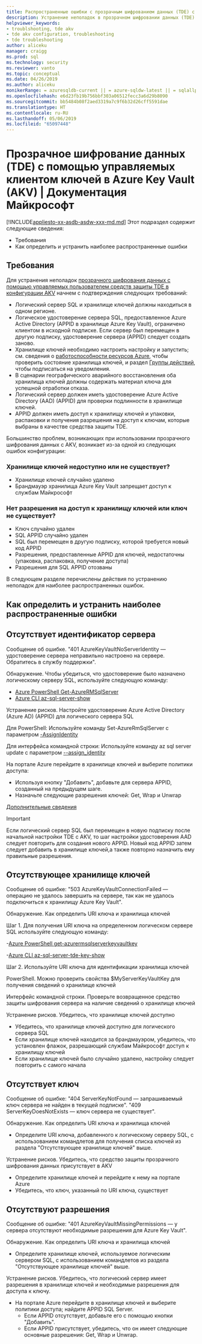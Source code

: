 ```yaml
---
title: Распространенные ошибки с прозрачным шифрованием данных (TDE) с помощью управляемых клиентом ключей и способы их устранения в Azure Key Vault (AKV) | Документация Майкрософт
description: Устранение неполадок в прозрачном шифровании данных (TDE) с конфигурацией Azure Key Vault.
helpviewer_keywords:
- troublshooting, tde akv
- tde akv configuration, troubleshooting
- tde troubleshooting
author: aliceku
manager: craigg
ms.prod: sql
ms.technology: security
ms.reviewer: vanto
ms.topic: conceptual
ms.date: 04/26/2019
ms.author: aliceku
monikerRange: = azuresqldb-current || = azure-sqldw-latest || = sqlallproducts-allversions
ms.openlocfilehash: e6d23fb19b756bbf303a06512fecc3a6d29b8090
ms.sourcegitcommit: bb5484b08f2aed3319a7c9f6b32d26cff5591dae
ms.translationtype: HT
ms.contentlocale: ru-RU
ms.lasthandoff: 05/06/2019
ms.locfileid: "65097448"
---
```

# <a name="transparent-data-encryption-tde-with-customer-managed-keys-in-azure-key-vault-akv-troubleshooting"></a>Прозрачное шифрование данных (TDE) с помощью управляемых клиентом ключей в Azure Key Vault (AKV) | Документация Майкрософт

[!INCLUDE[appliesto-xx-asdb-asdw-xxx-md.md](../../../includes/appliesto-xx-asdb-asdw-xxx-md.md)]
Этот подраздел содержит следующие сведения:  
  
- Требования  
- Как определить и устранить наиболее распространенные ошибки

## <a name="requirements"></a>Требования
Для устранения неполадок [прозрачного шифрования данных с помощью управляемых пользователем средств защиты TDE в конфигурации AKV](https://docs.microsoft.com/azure/sql-database/transparent-data-encryption-byok-azure-sql#guidelines-for-configuring-tde-with-azure-key-vault) начнем с подтверждения следующих требований:
- Логический сервер SQL и хранилище ключей должны находиться в одном регионе.
- Логическое удостоверение сервера SQL, предоставленное Azure Active Directory (APPID в хранилище Azure Key Vault), ограничено клиентом в исходной подписке.  Если сервер был перемещен в другую подписку, удостоверение сервера (APPID) следует создать заново.
- Хранилище ключей необходимо настроить настройку и запустить; см. сведения о [работоспособности ресурсов Azure](https://docs.microsoft.com/azure/service-health/resource-health-overview), чтобы проверить состояние хранилища ключей, и раздел [Группы действий](https://docs.microsoft.com/azure/azure-monitor/platform/action-groups), чтобы подписаться на уведомления.
- В сценарии географического аварийного восстановления оба хранилища ключей должны содержать материал ключа для успешной отработки отказа.
- Логический сервер должен иметь удостоверение Azure Active Directory (AAD) (APPID) для проверки подлинности в хранилище ключей.
- APPID должен иметь доступ к хранилищу ключей и упаковки, распаковки и получения разрешения на доступ к ключам, которые выбраны в качестве средства защиты TDE.

Большинство проблем, возникающих при использовании прозрачного шифрования данных с AKV, возникает из-за одной из следующих ошибок конфигурации:

### <a name="key-vault-unavailable-or-doesnt-exist"></a>Хранилище ключей недоступно или не существует?
- Хранилище ключей случайно удалено
- Брандмауэр хранилища Azure Key Vault запрещает доступ к службам Майкрософт

### <a name="no-permissions-to-access-the-key-vault-or-key-doesnt-exist"></a>Нет разрешения на доступ к хранилищу ключей или ключ не существует?
- Ключ случайно удален
- SQL APPID случайно удален
- SQL был перемещен в другую подписку, которой требуется новый код APPID
- Разрешения, предоставленные APPID для ключей, недостаточны (упаковка, распаковка, получение доступа)
- Разрешения для SQL APPID отозваны


В следующем разделе перечислены действия по устранению неполадок для наиболее распространенных ошибок.


## <a name="how-to-identify-and-resolve-the-most-common-errors"></a>Как определить и устранить наиболее распространенные ошибки

## <a name="missing-server-identity"></a>Отсутствует идентификатор сервера
Сообщение об ошибке. "401 AzureKeyVaultNoServerIdentity — удостоверение сервера неправильно настроено на сервере. Обратитесь в службу поддержки".

Обнаружение. Чтобы убедиться, что удостоверение было назначено логическому серверу SQL, используйте следующую команду:

- [Azure PowerShell Get-AzureRMSqlServer](https://docs.microsoft.com/powershell/module/AzureRM.Sql/Get-AzureRmSqlServer?view=azurermps-6.13.0) 
- [Azure CLI az-sql-server-show](https://docs.microsoft.com/cli/azure/sql/server?view=azure-cli-latest#az-sql-server-show)

Устранение рисков. Настройте удостоверение Azure Active Directory (Azure AD) (APPID) для логического сервера SQL

Для PowerShell: Используйте команду Set-AzureRmSqlServer с параметром [-AssignIdentity](https://docs.microsoft.com/powershell/module/azurerm.sql/set-azurermsqlserver?view=azurermps-6.13.0) 

Для интерфейса командной строки: Используйте команду az sql server update с параметром [--assign_identity](https://docs.microsoft.com/cli/azure/sql/server?view=azure-cli-latest#az-sql-server-update) 

На портале Azure перейдите в хранилище ключей и выберите политики доступа:  
 - Используя кнопку "Добавить", добавьте для сервера APPID, созданный на предыдущем шаге. 
 - Назначьте следующие разрешения ключей: Get, Wrap и Unwrap 

[Дополнительные сведения](https://docs.microsoft.com/azure/sql-database/transparent-data-encryption-byok-azure-sql-configure?view=sql-server-2017&viewFallbackFrom=azuresqldb-current#step-1-assign-an-azure-ad-identity-to-your-server)

> [!IMPORTANT]
> Если логический сервер SQL был перемещен в новую подписку после начальной настройки TDE с AKV, то шаг настройки удостоверения AAD следует повторить для создания нового APPID.  Новый код APPID затем следует добавить в хранилище ключей,а также повторно назначить ему правильные разрешения. 
>

## <a name="missing-key-vault"></a>Отсутствующее хранилище ключей
Сообщение об ошибке: "503 AzureKeyVaultConnectionFailed — операцию не удалось завершить на сервере, так как не удалось подключиться к хранилищу Azure Key Vault".

Обнаружение. Как определить URI ключа и хранилища ключей 

Шаг 1. Для получения URI ключа на определенном логическом сервере SQL используйте следующую команду:

-[Azure PowerShell get-azurermsqlserverkeyvaultkey](https://docs.microsoft.com/powershell/module/azurerm.sql/get-azurermsqlserverkeyvaultkey?view=azurermps-6.13.0)

-[Azure CLI az-sql-server-tde-key-show](https://docs.microsoft.com/cli/azure/sql/server/tde-key?view=azure-cli-latest#az-sql-server-tde-key-show) 

Шаг 2. Используйте URI ключа для идентификации хранилища ключей

PowerShell. Можно проверить свойства $MyServerKeyVaultKey для получения сведений о хранилище ключей

Интерфейс командной строки. Проверьте возвращенное средство защиты шифрования сервера на наличие сведений о хранилище ключей

Устранение рисков. Убедитесь, что хранилище ключей доступно
- Убедитесь, что хранилище ключей доступно для логического сервера SQL
- Если хранилище ключей находится за брандмауэром, убедитесь, что установлен флажок, разрешающий службам Майкрософт доступ к хранилищу ключей
- Если хранилище ключей было случайно удалено, настройку следует повторить с самого начала


## <a name="missing-key"></a>Отсутствует ключ 
Сообщение об ошибке: "404 ServerKeyNotFound — запрашиваемый ключ сервера не найден в текущей подписке".
"409 ServerKeyDoesNotExists — ключ сервера не существует".

Обнаружение. Как определить URI ключа и хранилища ключей
- Определите URI ключа, добавленного к логическому серверу SQL, с использованием командлетов для получения списка ключей из раздела "Отсутствующее хранилище ключей" выше.

Устранение рисков. Убедитесь, что средство защиты прозрачного шифрования данных присутствует в AKV
- Определите хранилище ключей и перейдите к нему на портале Azure
- Убедитесь, что ключ, указанный по URI ключа, существует

## <a name="missing-permissions"></a>Отсутствуют разрешения 
Сообщение об ошибке: "401 AzureKeyVaultMissingPermissions — у сервера отсутствуют необходимые разрешения для Azure Key Vault".

Обнаружение. Как определить URI ключа и хранилища ключей
- Определите хранилище ключей, используемое логическим сервером SQL, с использованием командлетов из раздела "Отсутствующее хранилище ключей" выше.

Устранение рисков. Убедитесь, что логический сервер имеет разрешения в хранилище ключей и необходимые разрешения для доступа к ключу.
- На портале Azure перейдите в хранилище ключей и выберите политики доступа; найдите APPID SQL Server.  
  - Если APPID отсутствует, добавьте его с помощью кнопки "Добавить". 
  - Если APPID присутствует, убедитесь, что он имеет следующие основные разрешения: Get, Wrap и Unwrap.
